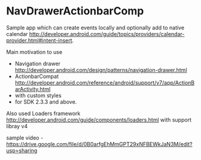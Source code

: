 NavDrawerActionbarComp
======================
Sample app which can create events locally and optionally add to native calendar http://developer.android.com/guide/topics/providers/calendar-provider.html#intent-insert.

Main motivation to use
* Navigation drawer http://developer.android.com/design/patterns/navigation-drawer.html
* ActionbarCompat http://developer.android.com/reference/android/support/v7/app/ActionBarActivity.html
* with custom styles
* for SDK 2.3.3 and above.

Also used Loaders framework http://developer.android.com/guide/components/loaders.html with support libray v4  

sample video - https://drive.google.com/file/d/0B0arfgEhMmGPT29xNFBEWkJaN3M/edit?usp=sharing
